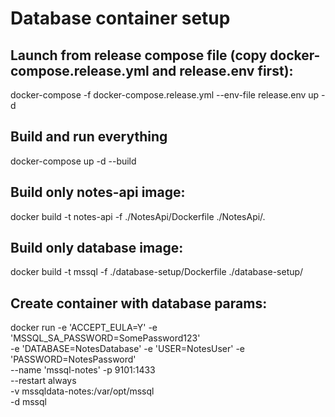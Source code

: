 # Database container setup

## Launch from release compose file (copy docker-compose.release.yml and release.env first):
docker-compose -f docker-compose.release.yml --env-file release.env up -d

## Build and run everything
docker-compose up -d --build

## Build only notes-api image:
docker build -t notes-api -f ./NotesApi/Dockerfile ./NotesApi/.

## Build only database image:
docker build -t mssql -f ./database-setup/Dockerfile ./database-setup/

## Create container with database params:
docker run -e 'ACCEPT_EULA=Y' -e 'MSSQL_SA_PASSWORD=SomePassword123' \
    -e 'DATABASE=NotesDatabase' -e 'USER=NotesUser' -e 'PASSWORD=NotesPassword' \
    --name 'mssql-notes' -p 9101:1433 \
    --restart always \
    -v mssqldata-notes:/var/opt/mssql \
    -d mssql